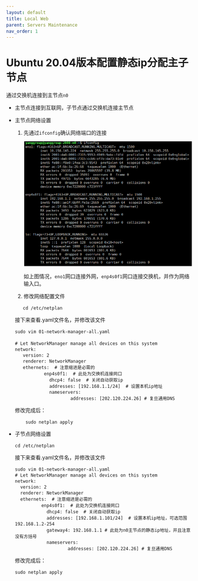 ```yaml
---
layout: default
title: Local Web
parent: Servers Maintenance
nav_order: 1
---
```


# Ubuntu 20.04版本配置静态ip分配主子节点

通过交换机连接到主节点`n0`

- 主节点连接到互联网，子节点通过交换机连接主节点
- 主节点网络设置
   1. 先通过`ifconfig`确认网络端口的连接 
      
      <img src="/Figures/ifconfig.png" alt="ifconfig" style="zoom:100%;" />
      
      如上图情况，`eno1`网口连接外网，`enp4s0f1`网口连接交换机，并作为网络输入口。
      
   2. 修改网络配置文件
  ```shell
     cd /etc/netplan
  ```
  接下来查看.yaml文件名，并修改该文件
  ```shell
  sudo vim 01-network-manager-all.yaml
  
  # Let NetworkManager manage all devices on this system
  network:
     version: 2
     renderer: NetworkManager
     ethernets:  # 注意缩进是必需的
             enp4s0f1:  # 此处为交换机连接网口
               dhcp4: false  # 关闭自动获取ip
               addresses: [192.168.1.1/24]  # 设置本机ip地址
               nameservers:
                       addresses: [202.120.224.26] # 复旦通用DNS
   ```
  修改完成后：
  ```shell               
      sudo netplan apply
   ```

- 子节点网络设置
  ```shell
  cd /etc/netplan
  ```
  接下来查看.yaml文件名，并修改该文件
  ```shell
  sudo vim 01-network-manager-all.yaml
  # Let NetworkManager manage all devices on this system
  network:
    version: 2
    renderer: NetworkManager
    ethernets:  # 注意缩进是必需的
            enp4s0f1:  # 此处为交换机连接网口
              dhcp4: false  # 关闭自动获取ip
              addresses: [192.168.1.101/24]  # 设置本机ip地址，可选范围192.168.1.2-254
              gateway4: 192.168.1.1 # 此处为n0主节点的静态ip地址，并且注意没有方括号
              nameservers:
                      addresses: [202.120.224.26] # 复旦通用DNS
  ```                  
  修改完成后：
  ```shell               
  sudo netplan apply
  ```
